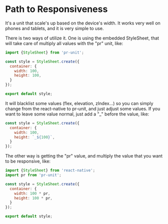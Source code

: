 # Path to Responsiveness
It's a unit that scale's up based on the device's width. It works very well on phones and tablets, and it is very simple to use.

There is two ways of utilize it. One is using the embedded StyleSheet, that will take care of multiply all values with the "pr" unit, like:
```javascript
import {StyleSheet} from 'pr-unit';

const style = StyleSheet.create({
  container: {
    width: 100,
    height: 100,
  }
});

export default style;
```
It will blacklist some values (flex, elevation, zIndex...) so you can simply change from the react-native to pr-unit, and just adjust some values. If you want to leave some value normal, just add a "_" before the value, like: 
```javascript
const style = StyleSheet.create({
  container: {
    width: 100,
    height: `_${100}`,
  }
});
```
The other way is getting the "pr" value, and multiply the value that you want to be responsive, like:
```javascript
import {StyleSheet} from 'react-native';
import pr from 'pr-unit';

const style = StyleSheet.create({
  container: {
    width: 100 * pr,
    height: 100 * pr,
  }
});

export default style;
```
